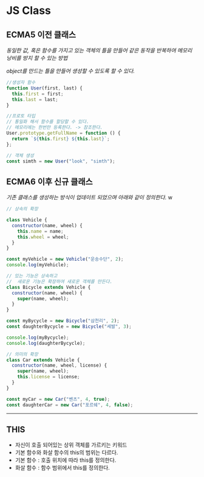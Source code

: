 # JS Class

## ECMA5 이전 클래스

_동일한 값, 혹은 함수를 가지고 있는 객체의 틀을 만들어 같은 동작을 반복하여 메모리 낭비를 방지 할 수 있는 방법_

_object를 만드는 틀을 만들어 생성할 수 있도록 할 수 있다._

```js
//생성자 함수
function User(first, last) {
  this.first = first;
  this.last = last;
}

//프로토 타입
// 통일화 해서 함수를 할당할 수 있다.
// 메모리에는 한번만 등록한다. -> 참조한다.
User.prototype.getFullName = function () {
  return `${this.first} ${this.last}`;
};

// 객체 생성
const simth = new User("look", "simth");
```

## ECMA6 이후 신규 클래스

_기존 클래스를 생성하는 방식이 업데이트 되었으며 아래와 같이 정의한다._
w

```js
// 상속의 확장

class Vehicle {
  constructor(name, wheel) {
    this.name = name;
    this.wheel = wheel;
  }
}

const myVehicle = new Vehicle("운송수단", 2);
console.log(myVehicle);

// 있는 기능은 상속하고
//  새로운 기능은 확장하여 새로운 객체를 만든다.
class Bicycle extends Vehicle {
  constructor(name, wheel) {
    super(name, wheel);
  }
}

const myBycycle = new Bicycle("삼천리", 2);
const daughterBycycle = new Bicycle("세발", 3);

console.log(myBycycle);
console.log(daughterBycycle);

// 의미의 확장
class Car extends Vehicle {
  constructor(name, wheel, license) {
    super(name, wheel);
    this.license = license;
  }
}

const myCar = new Car("벤츠", 4, true);
const daughterCar = new Car("포르쉐", 4, false);
```

---

## THIS

- 자신이 호출 되어있는 상위 객체를 가르키는 키워드
- 기본 함수와 화살 함수의 this의 범위는 다르다.
- 기본 함수 : 호출 위치에 따라 this를 정의한다.
- 화살 함수 : 함수 범위에서 this를 정의한다.
